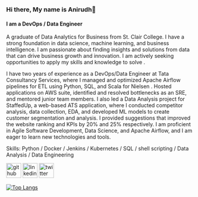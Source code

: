 ### Hi there, My name is Anirudh👋
#### I am a DevOps / Data Engineer

A graduate of Data Analytics for Business from St. Clair College. I have a strong foundation in data science, machine learning, and business intelligence. I am passionate about finding insights and solutions from data that can drive business growth and innovation. I am actively seeking opportunities to apply my skills and knowledge to solve .

I have two years of experience as a DevOps/Data Engineer at Tata Consultancy Services, where I managed and optimized Apache Airflow pipelines for ETL using Python, SQL, and Scala for Nielsen . Hosted applications on AWS suite, identified and resolved bottlenecks as an SRE, and mentored junior team members. I also led a Data Analysis project for StaffedUp, a web-based ATS application, where I conducted competitor analysis, data collection, EDA, and developed ML models to create customer segmentation and analysis. I provided suggestions that improved the website ranking and KPIs by 20% and 25% respectively. I am proficient in Agile Software Development, Data Science, and Apache Airflow, and I am eager to learn new technologies and tools.

Skills: Python / Docker / Jenkins / Kubernetes / SQL / shell scripting / Data Analysis / Data Engineering



[<img src='https://cdn.jsdelivr.net/npm/simple-icons@3.0.1/icons/github.svg' alt='github' height='40'>](https://github.com/ace97)  [<img src='https://cdn.jsdelivr.net/npm/simple-icons@3.0.1/icons/linkedin.svg' alt='linkedin' height='40'>](https://www.linkedin.com/in/anirudhce/)  [<img src='https://cdn.jsdelivr.net/npm/simple-icons@3.0.1/icons/twitter.svg' alt='twitter' height='40'>](https://twitter.com/AnirudhCE)  


[![Top Langs](https://github-readme-stats.vercel.app/api/top-langs/?username=ace97&layout=compact)](https://github.com/anuraghazra/github-readme-stats)

<!-- ![GitHub streak stats](https://streak-stats.demolab.com/?user=ace97) -->

